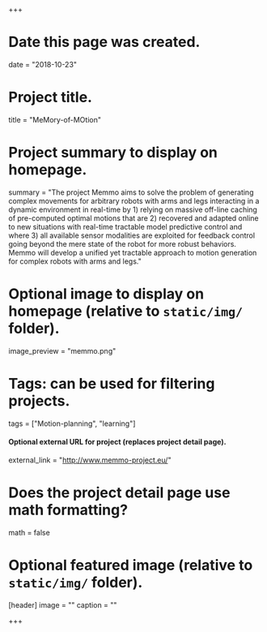 +++
# Date this page was created.
date = "2018-10-23"

# Project title.
title = "MeMory-of-MOtion"

# Project summary to display on homepage.
summary = "The project Memmo aims to solve the problem of generating complex movements for arbitrary robots with arms and legs interacting in a dynamic environment in real-time by 1) relying on massive off-line caching of pre-computed optimal motions that are 2) recovered and adapted online to new situations with real-time tractable model predictive control and where 3) all available sensor modalities are exploited for feedback control going beyond the mere state of the robot for more robust behaviors. Memmo will develop a unified yet tractable approach to motion generation for complex robots with arms and legs."

# Optional image to display on homepage (relative to `static/img/` folder).
image_preview = "memmo.png"

# Tags: can be used for filtering projects.
tags = ["Motion-planning", "learning"]

#### Optional external URL for project (replaces project detail page).
external_link = "http://www.memmo-project.eu/"

# Does the project detail page use math formatting?
math = false

# Optional featured image (relative to `static/img/` folder).
[header]
image = ""
caption = ""

+++

